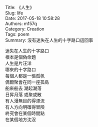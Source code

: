 Title: 《人生》  
Slug: life  
Date: 2017-05-18 10:58:28  
Authors: m157q  
Category: Creation  
Tags: poem  
Summary: 沒有迷失在人生的十字路口這回事  
  
  
迷失在人生的十字路口  
根本是個偽命題  
人生是片汪洋  
哪來的十字路口  
每個人都是一張孤帆  
偶爾聚會在同一座孤島  
船來船去 潮起潮落  
日昇月落 或聚或散  
有人漫無目的得漂流  
有人方向明確得冒險  
終究會在某個時間點  
在某個地方沈沒  
